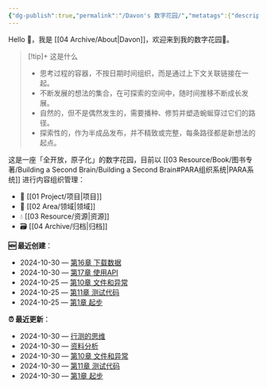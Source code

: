 ```yaml
---
{"dg-publish":true,"permalink":"/Davon's 数字花园/","metatags":{"description":"这里是 🏡Davon的数字花园，是个人不断发展的想法的集合，作为半成品的思考，在可探索的空间中，随时间推移不断播种、修剪、塑造","og:site_name":"DavonOs","og:title":"Davon 的数字花园","og:type":"article","og:url":"https://zuji.eu.org","og:image":"https://wp.technologyreview.com/wp-content/uploads/2020/08/digital-garden_web.jpg","og:image:width":"400","og:image:alt":"articlecover","og:locale":"zh_cn"},"tags":["digitalgarden","gardenEntry"]}
---
```


Hello 👋，我是 [[04 Archive/About\|Davon]]，欢迎来到我的数字花园🌱。

>[!tip]+ 这是什么
>- 思考过程的容器，不按日期时间组织，而是通过上下文关联链接在一起。
>- 不断发展的想法的集合，在可探索的空间中，随时间推移不断成长发展。
>- 自然的，但不是偶然发生的，需要播种、修剪并塑造蜿蜒穿过它们的路径。
>- 探索性的，作为半成品发布，并不精致或完整，每条路径都是新想法的起点。

这是一座「全开放，原子化」的数字花园，目前以 [[03 Resource/Book/图书专著/Building a Second Brain/Building a Second Brain#PARA组织系统\|PARA系统]] 进行内容组织管理：
- 🎯 [[01 Project/项目\|项目]]
- 🔖 [[02 Area/领域\|领域]]
- 💧 [[03 Resource/资源\|资源]]
- 🗃️ [[04 Archive/归档\|归档]]

**🆕 最近创建**：
<div><ul class="dataview list-view-ul"><li><span>2024-10-30 — <a data-tooltip-position="top" aria-label="03 Resource/Book/图书专著/Python编程：从入门到实践（第 3 版）/第16章 下载数据.md" data-href="03 Resource/Book/图书专著/Python编程：从入门到实践（第 3 版）/第16章 下载数据.md" href="03 Resource/Book/图书专著/Python编程：从入门到实践（第 3 版）/第16章 下载数据.md" class="internal-link" target="_blank" rel="noopener">第16章 下载数据</a></span></li><li><span>2024-10-30 — <a data-tooltip-position="top" aria-label="03 Resource/Book/图书专著/Python编程：从入门到实践（第 3 版）/第17章 使用API.md" data-href="03 Resource/Book/图书专著/Python编程：从入门到实践（第 3 版）/第17章 使用API.md" href="03 Resource/Book/图书专著/Python编程：从入门到实践（第 3 版）/第17章 使用API.md" class="internal-link" target="_blank" rel="noopener">第17章 使用API</a></span></li><li><span>2024-10-25 — <a data-tooltip-position="top" aria-label="03 Resource/Book/图书专著/Python编程：从入门到实践（第 3 版）/第10章 文件和异常.md" data-href="03 Resource/Book/图书专著/Python编程：从入门到实践（第 3 版）/第10章 文件和异常.md" href="03 Resource/Book/图书专著/Python编程：从入门到实践（第 3 版）/第10章 文件和异常.md" class="internal-link" target="_blank" rel="noopener">第10章 文件和异常</a></span></li><li><span>2024-10-25 — <a data-tooltip-position="top" aria-label="03 Resource/Book/图书专著/Python编程：从入门到实践（第 3 版）/第11章 测试代码.md" data-href="03 Resource/Book/图书专著/Python编程：从入门到实践（第 3 版）/第11章 测试代码.md" href="03 Resource/Book/图书专著/Python编程：从入门到实践（第 3 版）/第11章 测试代码.md" class="internal-link" target="_blank" rel="noopener">第11章 测试代码</a></span></li><li><span>2024-10-25 — <a data-tooltip-position="top" aria-label="03 Resource/Book/图书专著/Python编程：从入门到实践（第 3 版）/第1章 起步.md" data-href="03 Resource/Book/图书专著/Python编程：从入门到实践（第 3 版）/第1章 起步.md" href="03 Resource/Book/图书专著/Python编程：从入门到实践（第 3 版）/第1章 起步.md" class="internal-link" target="_blank" rel="noopener">第1章 起步</a></span></li></ul></div>

**⏰ 最近更新**：
<div><ul class="dataview list-view-ul"><li><span>2024-10-30 — <a data-tooltip-position="top" aria-label="01 Project/人民公仆/行测的思维.md" data-href="01 Project/人民公仆/行测的思维.md" href="01 Project/人民公仆/行测的思维.md" class="internal-link" target="_blank" rel="noopener">行测的思维</a></span></li><li><span>2024-10-30 — <a data-tooltip-position="top" aria-label="01 Project/人民公仆/资料分析.md" data-href="01 Project/人民公仆/资料分析.md" href="01 Project/人民公仆/资料分析.md" class="internal-link" target="_blank" rel="noopener">资料分析</a></span></li><li><span>2024-10-30 — <a data-tooltip-position="top" aria-label="03 Resource/Book/图书专著/Python编程：从入门到实践（第 3 版）/第10章 文件和异常.md" data-href="03 Resource/Book/图书专著/Python编程：从入门到实践（第 3 版）/第10章 文件和异常.md" href="03 Resource/Book/图书专著/Python编程：从入门到实践（第 3 版）/第10章 文件和异常.md" class="internal-link" target="_blank" rel="noopener">第10章 文件和异常</a></span></li><li><span>2024-10-30 — <a data-tooltip-position="top" aria-label="03 Resource/Book/图书专著/Python编程：从入门到实践（第 3 版）/第11章 测试代码.md" data-href="03 Resource/Book/图书专著/Python编程：从入门到实践（第 3 版）/第11章 测试代码.md" href="03 Resource/Book/图书专著/Python编程：从入门到实践（第 3 版）/第11章 测试代码.md" class="internal-link" target="_blank" rel="noopener">第11章 测试代码</a></span></li><li><span>2024-10-30 — <a data-tooltip-position="top" aria-label="03 Resource/Book/图书专著/Python编程：从入门到实践（第 3 版）/第1章 起步.md" data-href="03 Resource/Book/图书专著/Python编程：从入门到实践（第 3 版）/第1章 起步.md" href="03 Resource/Book/图书专著/Python编程：从入门到实践（第 3 版）/第1章 起步.md" class="internal-link" target="_blank" rel="noopener">第1章 起步</a></span></li></ul></div>
